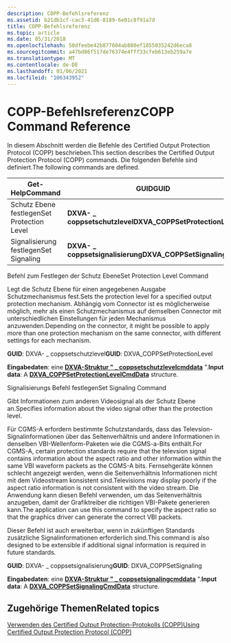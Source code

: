 ```yaml
---
description: COPP-Befehlsreferenz
ms.assetid: b21db1cf-cac3-41d6-8189-6e01c8f91a7d
title: COPP-Befehlsreferenz
ms.topic: article
ms.date: 05/31/2018
ms.openlocfilehash: 50dfeebe42b877604ab880ef1855035242d6eca8
ms.sourcegitcommit: a47bd86f517de76374e4fff33cfeb613eb259a7e
ms.translationtype: MT
ms.contentlocale: de-DE
ms.lasthandoff: 01/06/2021
ms.locfileid: "106343952"
---
```

# <a name="copp-command-reference"></a><span data-ttu-id="54cc7-103">COPP-Befehlsreferenz</span><span class="sxs-lookup"><span data-stu-id="54cc7-103">COPP Command Reference</span></span>

<span data-ttu-id="54cc7-104">In diesem Abschnitt werden die Befehle des Certified Output Protection Protocol (COPP) beschrieben.</span><span class="sxs-lookup"><span data-stu-id="54cc7-104">This section describes the Certified Output Protection Protocol (COPP) commands.</span></span> <span data-ttu-id="54cc7-105">Die folgenden Befehle sind definiert.</span><span class="sxs-lookup"><span data-stu-id="54cc7-105">The following commands are defined.</span></span>



| <span data-ttu-id="54cc7-106">Get-Help</span><span class="sxs-lookup"><span data-stu-id="54cc7-106">Command</span></span>              | <span data-ttu-id="54cc7-107">GUID</span><span class="sxs-lookup"><span data-stu-id="54cc7-107">GUID</span></span>                             |
|----------------------|----------------------------------|
| <span data-ttu-id="54cc7-108">Schutz Ebene festlegen</span><span class="sxs-lookup"><span data-stu-id="54cc7-108">Set Protection Level</span></span> | <span data-ttu-id="54cc7-109">**DXVA- \_ coppsetschutzlevel**</span><span class="sxs-lookup"><span data-stu-id="54cc7-109">**DXVA\_COPPSetProtectionLevel**</span></span> |
| <span data-ttu-id="54cc7-110">Signalisierung festlegen</span><span class="sxs-lookup"><span data-stu-id="54cc7-110">Set Signaling</span></span>        | <span data-ttu-id="54cc7-111">**DXVA- \_ coppsetsignalisierung**</span><span class="sxs-lookup"><span data-stu-id="54cc7-111">**DXVA\_COPPSetSignaling**</span></span>       |



 

<span data-ttu-id="54cc7-112">Befehl zum Festlegen der Schutz Ebene</span><span class="sxs-lookup"><span data-stu-id="54cc7-112">Set Protection Level Command</span></span>

<span data-ttu-id="54cc7-113">Legt die Schutz Ebene für einen angegebenen Ausgabe Schutzmechanismus fest.</span><span class="sxs-lookup"><span data-stu-id="54cc7-113">Sets the protection level for a specified output protection mechanism.</span></span> <span data-ttu-id="54cc7-114">Abhängig vom Connector ist es möglicherweise möglich, mehr als einen Schutzmechanismus auf demselben Connector mit unterschiedlichen Einstellungen für jeden Mechanismus anzuwenden.</span><span class="sxs-lookup"><span data-stu-id="54cc7-114">Depending on the connector, it might be possible to apply more than one protection mechanism on the same connector, with different settings for each mechanism.</span></span>

<span data-ttu-id="54cc7-115">**GUID**: DXVA- \_ coppsetschutzlevel</span><span class="sxs-lookup"><span data-stu-id="54cc7-115">**GUID**: DXVA\_COPPSetProtectionLevel</span></span>

<span data-ttu-id="54cc7-116">**Eingabedaten**: eine [**DXVA-Struktur " \_ coppsetschutzlevelcmddata**](/windows/desktop/api/dxva9typ/ns-dxva9typ-dxva_coppsetprotectionlevelcmddata) ".</span><span class="sxs-lookup"><span data-stu-id="54cc7-116">**Input data**: A [**DXVA\_COPPSetProtectionLevelCmdData**](/windows/desktop/api/dxva9typ/ns-dxva9typ-dxva_coppsetprotectionlevelcmddata) structure.</span></span>

<span data-ttu-id="54cc7-117">Signalisierungs Befehl festlegen</span><span class="sxs-lookup"><span data-stu-id="54cc7-117">Set Signaling Command</span></span>

<span data-ttu-id="54cc7-118">Gibt Informationen zum anderen Videosignal als der Schutz Ebene an.</span><span class="sxs-lookup"><span data-stu-id="54cc7-118">Specifies information about the video signal other than the protection level.</span></span>

<span data-ttu-id="54cc7-119">Für CGMS-A erfordern bestimmte Schutzstandards, dass das Televsion-Signalinformationen über das Seitenverhältnis und andere Informationen in denselben VBI-Wellenform-Paketen wie die CGMS-a-Bits enthält.</span><span class="sxs-lookup"><span data-stu-id="54cc7-119">For CGMS-A, certain protection standards require that the televsion signal contains information about the aspect ratio and other information within the same VBI waveform packets as the CGMS-A bits.</span></span> <span data-ttu-id="54cc7-120">Fernsehgeräte können schlecht angezeigt werden, wenn die Seitenverhältnis Informationen nicht mit dem Videostream konsistent sind.</span><span class="sxs-lookup"><span data-stu-id="54cc7-120">Televisions may display poorly if the aspect ratio information is not consistent with the video stream.</span></span> <span data-ttu-id="54cc7-121">Die Anwendung kann diesen Befehl verwenden, um das Seitenverhältnis anzugeben, damit der Grafiktreiber die richtigen VBI-Pakete generieren kann.</span><span class="sxs-lookup"><span data-stu-id="54cc7-121">The application can use this command to specify the aspect ratio so that the graphics driver can generate the correct VBI packets.</span></span>

<span data-ttu-id="54cc7-122">Dieser Befehl ist auch erweiterbar, wenn in zukünftigen Standards zusätzliche Signalinformationen erforderlich sind.</span><span class="sxs-lookup"><span data-stu-id="54cc7-122">This command is also designed to be extensible if additional signal information is required in future standards.</span></span>

<span data-ttu-id="54cc7-123">**GUID**: DXVA- \_ coppsetsignalisierung</span><span class="sxs-lookup"><span data-stu-id="54cc7-123">**GUID**: DXVA\_COPPSetSignaling</span></span>

<span data-ttu-id="54cc7-124">**Eingabedaten**: eine [**DXVA-Struktur " \_ coppsetsignalingcmddata**](/windows/desktop/api/dxva9typ/ns-dxva9typ-dxva_coppsetsignalingcmddata) ".</span><span class="sxs-lookup"><span data-stu-id="54cc7-124">**Input data**: A [**DXVA\_COPPSetSignalingCmdData**](/windows/desktop/api/dxva9typ/ns-dxva9typ-dxva_coppsetsignalingcmddata) structure.</span></span>

## <a name="related-topics"></a><span data-ttu-id="54cc7-125">Zugehörige Themen</span><span class="sxs-lookup"><span data-stu-id="54cc7-125">Related topics</span></span>

<dl> <dt>

[<span data-ttu-id="54cc7-126">Verwenden des Certified Output Protection-Protokolls (COPP)</span><span class="sxs-lookup"><span data-stu-id="54cc7-126">Using Certified Output Protection Protocol (COPP)</span></span>](using-certified-output-protection-protocol--copp.md)
</dt> </dl>

 

 



